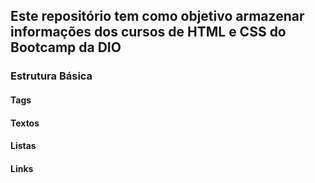 ## Este repositório tem como objetivo armazenar informações dos cursos de HTML e CSS do Bootcamp da DIO
### Estrutura Básica
#### Tags
#### Textos
#### Listas
#### Links